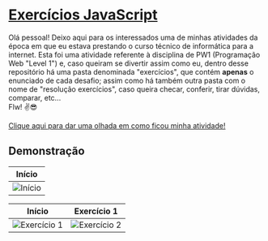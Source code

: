 # [Exercícios JavaScript](https://victorribeiro1.github.io/estruturas-de-controle)

Olá pessoal! Deixo aqui para os interessados uma de minhas atividades da época em que eu estava prestando o curso técnico de informática para a internet. Esta foi uma atividade referente à disciplina de PW1 (Programação Web "Level 1") e, caso queiram se divertir assim como eu, dentro desse repositório há uma pasta denominada "exercícios", que contém **apenas** o enunciado de cada desafio; assim como há também outra pasta com o nome de "resolução exercícios", caso queira checar, conferir, tirar dúvidas, comparar, etc... <br />
Flw! ✌️😎

[Clique aqui para dar uma olhada em como ficou minha atividade!](https://victorribeiro1.github.io/estruturas-de-controle) 

## Demonstração

| Início |
| --- |
| ![Início](https://user-images.githubusercontent.com/81118012/188289940-afd3bfa1-5a88-4850-8895-4ad9b96f0627.jpg)

| Início | Exercício 1 |
| --- | --- |
| ![Exercício 1](https://user-images.githubusercontent.com/81118012/188289941-45f93bc7-799c-440e-a59f-a98a039134c1.jpg) | ![Exercício 2](https://user-images.githubusercontent.com/81118012/188289943-3481d1ad-89ac-4dd8-93ed-f05542e7a915.jpg)


